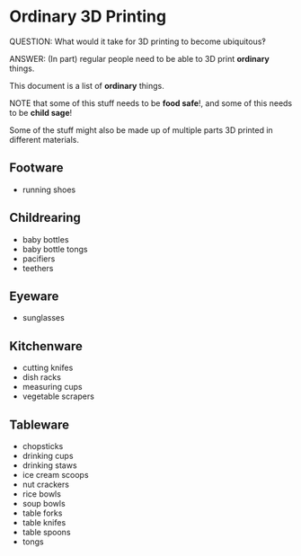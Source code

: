 # Ordinary 3D Printing

QUESTION: What would it take for 3D printing to become ubiquitous‽

ANSWER: (In part) regular people need to be able to 3D print **ordinary** things.

This document is a list of **ordinary** things.

NOTE that some of this stuff needs to be **food safe**!, and some of this needs to be **child sage**!

Some of the stuff might also be made up of multiple parts 3D printed in different materials.


## Footware

* running shoes

## Childrearing

* baby bottles
* baby bottle tongs
* pacifiers
* teethers

## Eyeware

* sunglasses

## Kitchenware

* cutting knifes
* dish racks
* measuring cups
* vegetable scrapers

## Tableware

* chopsticks
* drinking cups
* drinking staws
* ice cream scoops
* nut crackers 
* rice bowls
* soup bowls
* table forks
* table knifes
* table spoons
* tongs
